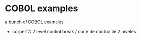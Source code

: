 # COBOL examples
a bunch of COBOL examples

- corperf2: 2 level control break / corte de control de 2 niveles
